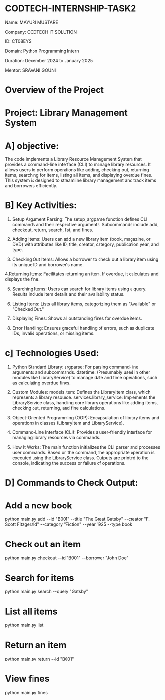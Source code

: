 # CODTECH-INTERNSHIP-TASK2
Name: MAYURI MUSTARE

Company: CODTECH IT SOLUTION

ID: CT08EYS

Domain: Python Programming Intern

Duration: December 2024 to January 2025 

Mentor: SRAVANI GOUNI

# Overview of the Project
# Project: Library Management System

# A] objective:
   The code implements a Library Resource Management System that provides a command-line interface (CLI) to manage library resources. It allows users to perform operations like adding, checking out, returning items, searching for items, listing all items, and displaying overdue fines. This system is designed to streamline library management and track items and borrowers efficiently.

# B] Key Activities:

1. Setup Argument Parsing:
The setup_argparse function defines CLI commands and their respective arguments.
Subcommands include add, checkout, return, search, list, and fines.

2. Adding Items:
Users can add a new library item (book, magazine, or DVD) with attributes like ID, title, creator, category, publication year, and type.

3. Checking Out Items:
Allows a borrower to check out a library item using its unique ID and borrower's name.

4.Returning Items:
Facilitates returning an item. If overdue, it calculates and displays the fine.

5. Searching Items:
Users can search for library items using a query. Results include item details and their availability status.

6. Listing Items:
Lists all library items, categorizing them as "Available" or "Checked Out."

7. Displaying Fines:
Shows all outstanding fines for overdue items.

8. Error Handling:
Ensures graceful handling of errors, such as duplicate IDs, invalid operations, or missing items.

# c] Technologies Used:

1. Python Standard Library:
argparse: For parsing command-line arguments and subcommands.
datetime: (Presumably used in other modules like LibraryService) to manage date and time operations, such as calculating overdue fines.

2. Custom Modules:
models.item: Defines the LibraryItem class, which represents a library resource.
services.library_service: Implements the LibraryService class, handling core library operations like adding items, checking out, returning, and fine calculations.

3. Object-Oriented Programming (OOP):
Encapsulation of library items and operations in classes (LibraryItem and LibraryService).

4. Command-Line Interface (CLI):
Provides a user-friendly interface for managing library resources via commands.

5. How It Works:
The main function initializes the CLI parser and processes user commands.
Based on the command, the appropriate operation is executed using the LibraryService class.
Outputs are printed to the console, indicating the success or failure of operations.

# D] Commands to Check Output:

# Add a new book
python main.py add --id "B001" --title "The Great Gatsby" --creator "F. Scott Fitzgerald" --category "Fiction" --year 1925 --type book

# Check out an item
python main.py checkout --id "B001" --borrower "John Doe"

# Search for items
python main.py search --query "Gatsby"

# List all items
python main.py list

# Return an item
python main.py return --id "B001"

# View fines
python main.py fines
